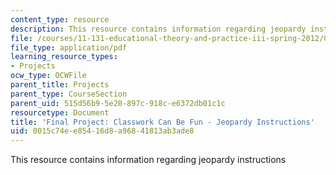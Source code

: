 ```yaml
---
content_type: resource
description: This resource contains information regarding jeopardy instructions
file: /courses/11-131-educational-theory-and-practice-iii-spring-2012/0015c74ee85416d8a96841813ab3ade8_MIT11_131S12_Jeop_inst.pdf
file_type: application/pdf
learning_resource_types:
- Projects
ocw_type: OCWFile
parent_title: Projects
parent_type: CourseSection
parent_uid: 515d56b9-5e20-897c-918c-e6372db01c1c
resourcetype: Document
title: 'Final Project: Classwork Can Be Fun - Jeopardy Instructions'
uid: 0015c74e-e854-16d8-a968-41813ab3ade8
---
```

This resource contains information regarding jeopardy instructions

